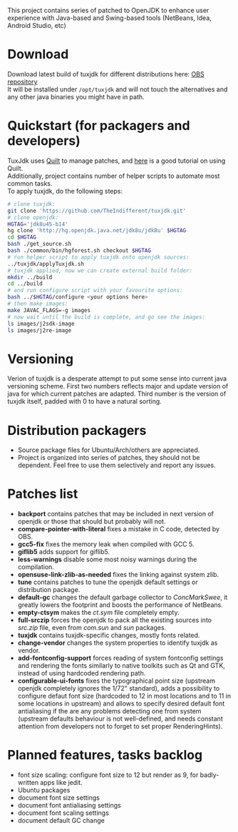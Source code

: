This project contains series of patched to OpenJDK to enhance user experience with Java-based and Swing-based tools (NetBeans, Idea, Android Studio, etc)

# Download
Download latest build of tuxjdk for different distributions here:
[OBS repository](http://download.opensuse.org/repositories/home:/TheIndifferent:/tuxjdk/)<br/>
It will be installed under `/opt/tuxjdk` and will not touch the alternatives and
any other java binaries you might have in path.

# Quickstart (for packagers and developers)

TuxJdk uses [Quilt](http://en.wikipedia.org/wiki/Quilt_(software)) to manage patches, and [here](http://www.suse.de/~agruen/quilt.pdf) is a good tutorial on using Quilt.<br/>
Additionally, project contains number of helper scripts to automate most common tasks.<br/>
To apply tuxjdk, do the following steps:

```bash
# clone tuxjdk:
git clone 'https://github.com/TheIndifferent/tuxjdk.git'
# clone openjdk:
HGTAG='jdk8u45-b14'
hg clone 'http://hg.openjdk.java.net/jdk8u/jdk8u' $HGTAG
cd $HGTAG
bash ./get_source.sh
bash ./common/bin/hgforest.sh checkout $HGTAG
# run helper script to apply tuxjdk onto openjdk sources:
../tuxjdk/applyTuxjdk.sh
# tuxjdk applied, now we can create external build folder:
mkdir ../build
cd ../build
# and run configure script with your favourite options:
bash ../$HGTAG/configure <your options here>
# then make images:
make JAVAC_FLAGS=-g images
# now wait until the build is complete, and go see the images:
ls images/j2sdk-image
ls images/j2re-image
```
# Versioning
Verion of tuxjdk is a desperate attempt to put some sense into current java versioning scheme.
First two numbers reflects major and update version of java for which current patches are adapted.
Third number is the version of tuxjdk itself, padded with 0 to have a natural sorting.

# Distribution packagers

* Source package files for Ubuntu/Arch/others are appreciated.
* Project is organized into series of patches, they should not be dependent. Feel free to use them selectively and report any issues.

# Patches list
* **backport** contains patches that may be included in next version of openjdk or those that should but probably will not.
 * **compare-pointer-with-literal** fixes a mistake in C code, detected by OBS.
 * **gcc5-fix** fixes the memory leak when compiled with GCC 5.
 * **giflib5** adds support for giflib5.
 * **less-warnings** disable some most noisy warnings during the compilation.
 * **opensuse-link-zlib-as-needed** fixes the linking against system zlib.
* **tune** contains patches to tune the openjdk default settings or distribution package.
 * **default-gc** changes the default garbage collector to *ConcMarkSwee*, it greatly lowers the footprint and boosts the performance of NetBeans.
 * **empty-ctsym** makes the *ct.sym* file completely empty.
 * **full-srczip** forces the openjdk to pack all the existing sources into *src.zip* file, even from *com.sun* and *sun* packages.
* **tuxjdk** contains tuxjdk-specific changes, mostly fonts related.
 * **change-vendor** changes the system properties to identify tuxjdk as vendor.
 * **add-fontconfig-support** forces reading of system fontconfig settings and rendering the fonts similarly to native toolkits such as Qt and GTK, instead of using hardcoded rendering path.
 * **configurable-ui-fonts** fixes the typographical point size (upstream openjdk completely ignores the 1/72" standard), adds a possibility to configure defaut font size (hardcoded to 12 in most locations and to 11 in some locations in upstream) and allows to specify desired default font antialiasing if the are any problems detecting one from system (upstream defaults behaviour is not well-defined, and needs constant attention from developers not to forget to set proper RenderingHints).

# Planned features, tasks backlog
* font size scaling: configure font size to 12 but render as 9, for badly-written apps like jedit.
* Ubuntu packages
* document font size settings
* document font antialiasing settings
* document font scaling settings
* document default GC change
